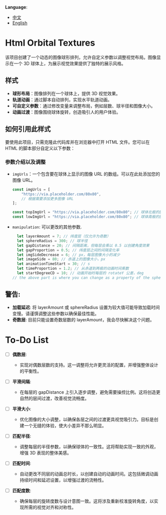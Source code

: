 **Language**: 
- [中文](README.zh.md)
- [English](README.md)

# Html Orbital Textures
该项目创建了一个动态的图像球形排列，允许自定义参数以调整视觉布局。图像显示在一个 3D 球体上，为展示视觉效果提供了独特的展示风格。

## 样式
- **球形布局**：图像排列在一个球体上，提供 3D 视觉效果。
- **轨道动画**：通过脚本自动排列，实现水平轨道动画。
- **可自定义参数**：通过修改变量来调整布局，例如层数、球半径和图像大小。
- **动画过渡**：图像围绕球体旋转，创造吸引人的用户体验。

## 如何引用此样式
要使用此项目，只需克隆此代码库并在浏览器中打开 HTML 文件。您可以在 HTML 的脚本部分自定义以下参数：

### 参数介绍以及调整
- `imgUrls`：一个包含要在球体上显示的图像 URL 的数组。可以在此处添加您的图像 URL。

    ```javascript
    const imgUrls = [
        "https://via.placeholder.com/80x80",
        // 根据需要添加更多图像 URL
    ];
    
    const topImgUrl = "https://via.placeholder.com/80x80"; // 球体北极的图像, 默认X轴旋转90°形成平铺
    const lowImgUrl = "https://via.placeholder.com/80x80"; // 球体南极的图像, 默认X轴旋转90°形成平铺

- `manipulation`: 可以更改的其他参数.
    ```javascript
      let layerAmount = 7; // 纬度层（仅允许为奇数）
      let sphereRadius = 300; // 球半径
      let gapDistance = 20; // 间隔距离，但每层会乘以 0.5 以创建角度效果
      let gapProportion = 0.5; // 纬度层之间的间隔变化率
      let imgSideDecrease = 6; // px，每层图像大小的减少
      let imageSide = 80; // 赤道上的图像大小，px
      let animationTimeStart = 30; // s
      let timeProportion = 1.2; // 从赤道到两极的动画时间乘数
      let startDegreeCD = 10; // 动画开始时每层的 rotateY 公差，deg
    // the above part is where you can change as a property of the sphere.

## 警告:
- **加载延迟**: 将 layerAmount 或 sphereRadius 设置为较大值可能导致加载时间变慢。请谨慎调整这些参数以确保最佳性能。
- **奇数层**: 目前只能设置奇数层数的 layerAmount，我会尽快解决这个问题。

# To-Do List
- [ ] **偶数层**: 
  - 实现对偶数层数的支持。这一调整将允许更灵活的配置，并增强整体设计的平衡性。
- [ ] **平滑间隔**: 
  - 在每层的 gapDistance 上引入逐步调整，避免需要操控比例。这将创造更自然的层间过渡，改善视觉流畅度。
- [ ] **平滑大小**: 
  - 优化图像的大小调整，以确保各层之间的过渡更具视觉吸引力。目标是创建一个无缝的体验，使大小差异不那么明显。

- [ ] **匹配半径**: 
  - 调整每层的半径参数，以确保球体的一致性。这将帮助实现一致的外观，增强 3D 表现的整体美感。

- [ ] **匹配时间**: 
  - 自动更改不同层的动画总时长，以创建自动的动画时间。这包括微调动画持续时间和延迟设置，以增强过渡的流畅性。

- [ ] **匹配度数**: 
  - 确保每层的旋转度数与设计意图一致。这将涉及重新校准旋转角度，以实现所需的视觉对齐和对称性。

  
